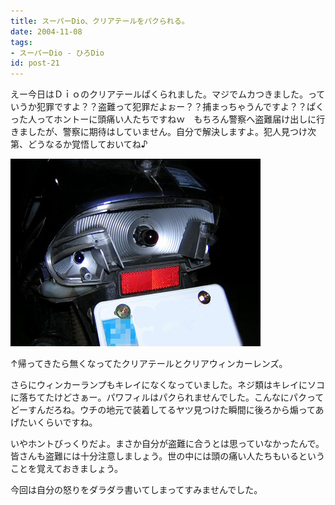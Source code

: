 ```yaml
---
title: スーパーDio、クリアテールをパクられる。
date: 2004-11-08
tags:
- スーパーDio - ひろDio
id: post-21
---
```



<p class="sentence spacing10">えー今日はＤｉｏのクリアテールぱくられました。マジでムカつきました。っていうか犯罪ですよ？？盗難って犯罪だよぉー？？捕まっちゃうんですよ？？ぱくった人ってホントーに頭痛い人たちですねｗ　もちろん警察へ盗難届け出しに行きましたが、警察に期待はしていません。自分で解決しますよ。犯人見つけ次第、どうなるか覚悟しておいてね♪</p>
<div class="center spacing"><img src="/photo/diary/2004.11.08_zx1.jpg" alt=""></div>
<p class="sentence">↑帰ってきたら無くなってたクリアテールとクリアウィンカーレンズ。</p>
<p class="sentence">さらにウィンカーランプもキレイになくなっていました。ネジ類はキレイにソコに落ちてたけどさぁー。パワフィルはパクられませんでした。こんなにパクってどーすんだろね。ウチの地元で装着してるヤツ見つけた瞬間に後ろから煽ってあげたいくらいですね。</p>
<p class="sentence">いやホントびっくりだよ。まさか自分が盗難に合うとは思っていなかったんで。皆さんも盗難には十分注意しましょう。世の中には頭の痛い人たちもいるということを覚えておきましょう。</p>
<p class="sentence">今回は自分の怒りをダラダラ書いてしまってすみませんでした。</p>
